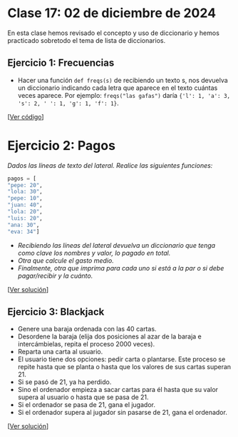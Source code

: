 # Clase 17: 02 de diciembre de 2024

En esta clase hemos revisado el concepto y uso de diccionario y hemos practicado sobretodo el tema de lista de diccionarios.

## Ejercicio 1: Frecuencias
* Hacer una función `def freqs(s)` de recibiendo un texto s, nos devuelva un diccionario indicando cada letra que aparece en el texto cuántas veces aparece. Por ejemplo: `freqs("las gafas")` daría `{'l': 1, 'a': 3, 's': 2, ' ': 1, 'g': 1, 'f': 1}`.

[[Ver código](t7e04.frecuencias.py)]

# Ejercicio 2: Pagos
*Dados las líneas de texto del lateral. Realice las siguientes funciones:*
```python
pagos = [
"pepe: 20",
"lola: 30",
"pepe: 10",
"juan: 40",
"lola: 20",
"luis: 20",
"ana: 30",
"eva: 34"]
```
* *Recibiendo las líneas del lateral devuelva un diccionario que tenga como clave los nombres y valor, lo pagado en total.*
* *Otra que calcule el gasto medio.*
* *Finalmente, otra que imprima para cada uno si está a la par o si debe pagar/recibir y la cuánto.*

[[Ver solución](t7e05.pagos.py)]



## Ejercicio 3: Blackjack

* Genere una baraja ordenada con las 40 cartas.
* Desordene la baraja (elija dos posiciones al azar de la baraja e intercámbielas, repita el proceso 2000 veces).
* Reparta una carta al usuario.
* El usuario tiene dos opciones: pedir carta o plantarse. Este proceso se repite hasta que se planta o hasta que los valores de sus cartas superan 21.
* Si se pasó de 21, ya ha perdido.
* Sino el ordenador empieza a sacar cartas para él hasta que su valor supera al usuario o hasta que se pasa de 21.
* Si el ordenador se pasa de 21, gana el jugador.
* Si el ordenador supera al jugador sin pasarse de 21, gana el ordenador.

[[Ver solución](t7e06.blackjack.py)]
